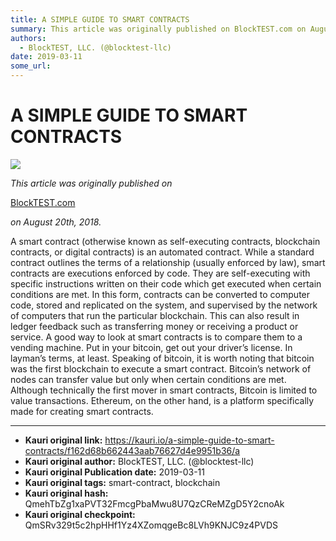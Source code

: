```yaml
---
title: A SIMPLE GUIDE TO SMART CONTRACTS
summary: This article was originally published on BlockTEST.com on August 20th, 2018. A smart contract (otherwise known as self-executing contracts, blockchain contracts, or digital contracts) is an automated contract. While a standard contract outlines the terms of a relationship (usually enforced by law), smart contracts are executions enforced by code. They are self-executing with specific instructions written on their code which get executed when certain conditions are met. In this form, contracts ca
authors:
  - BlockTEST, LLC. (@blocktest-llc)
date: 2019-03-11
some_url: 
---
```


# A SIMPLE GUIDE TO SMART CONTRACTS



![](https://ipfs.infura.io/ipfs/QmQUzcJANwhA1HDjKQU6mTysb4o8NcBpRNAgHSxfuCzHbD)

 
_This article was originally published on_
  
[BlockTEST.com](https://blocktest.com/2018/08/20/a-guide-to-smart-contracts/)
  
_on August 20th, 2018._
 
A smart contract (otherwise known as self-executing contracts, blockchain contracts, or digital contracts) is an automated contract. While a standard contract outlines the terms of a relationship (usually enforced by law), smart contracts are executions enforced by code. They are self-executing with specific instructions written on their code which get executed when certain conditions are met.
In this form, contracts can be converted to computer code, stored and replicated on the system, and supervised by the network of computers that run the particular blockchain. This can also result in ledger feedback such as transferring money or receiving a product or service.
A good way to look at smart contracts is to compare them to a vending machine. Put in your bitcoin, get out your driver’s license. In layman’s terms, at least. Speaking of bitcoin, it is worth noting that bitcoin was the first blockchain to execute a smart contract. Bitcoin’s network of nodes can transfer value but only when certain conditions are met.
Although technically the first mover in smart contracts, Bitcoin is limited to value transactions. Ethereum, on the other hand, is a platform specifically made for creating smart contracts.



---

- **Kauri original link:** https://kauri.io/a-simple-guide-to-smart-contracts/f162d68b662443aab76627d4e9951b36/a
- **Kauri original author:** BlockTEST, LLC. (@blocktest-llc)
- **Kauri original Publication date:** 2019-03-11
- **Kauri original tags:** smart-contract, blockchain
- **Kauri original hash:** QmehTbZg1xaPVT32FmcgPbaMwu8U7QzCReMZgD5Y2cnoAk
- **Kauri original checkpoint:** QmSRv329t5c2hpHHf1Yz4XZomqgeBc8LVh9KNJC9z4PVDS



